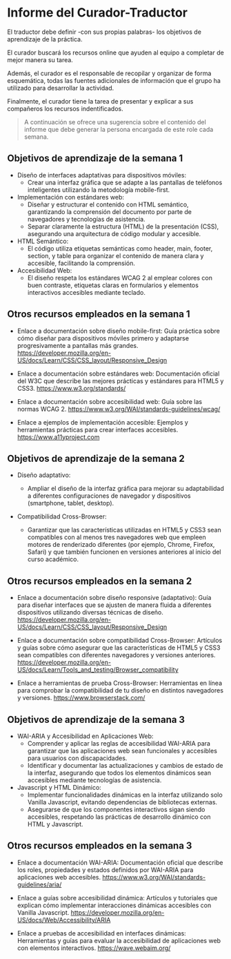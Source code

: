 # Informe del Curador-Traductor

  El traductor debe definir -con sus propias palabras- los objetivos
  de aprendizaje de la práctica.

  El curador buscará los recursos online que ayuden al equipo a
  completar de mejor manera su tarea.
  
  Además, el curador es el responsable de recopilar y organizar de
  forma esquemática, todas las fuentes adicionales de información que
  el grupo ha utilizado para desarrollar la actividad.

  Finalmente, el curador tiene la tarea de presentar y explicar a sus
  compañeros los recursos indentificados.

  > A continuación se ofrece una sugerencia sobre el contenido del
  > informe que debe generar la persona encargada de este role cada
  > semana.

  

## Objetivos de aprendizaje de la semana 1

  - Diseño de interfaces adaptativas para dispositivos móviles:
    - Crear una interfaz gráfica que se adapte a las pantallas de teléfonos inteligentes utilizando la metodología mobile-first.
  - Implementación con estándares web:
    - Diseñar y estructurar el contenido con HTML semántico, garantizando la comprensión del documento por parte de navegadores y tecnologías de asistencia.
    - Separar claramente la estructura (HTML) de la presentación (CSS), asegurando una arquitectura de código modular y accesible.
  - HTML Semántico:
    - El código utiliza etiquetas semánticas como header, main, footer, section, y table para organizar el contenido de manera clara y accesible, 
      facilitando la comprensión.
  - Accesibilidad Web:
    - El diseño respeta los estándares WCAG 2 al emplear colores con buen contraste, etiquetas claras en formularios y elementos interactivos accesibles mediante 
      teclado. 

    	
	
## Otros recursos empleados en la semana 1

  - Enlace a documentación sobre diseño mobile-first: Guía práctica sobre cómo diseñar para dispositivos móviles primero y adaptarse progresivamente a pantallas más grandes.
https://developer.mozilla.org/en-US/docs/Learn/CSS/CSS_layout/Responsive_Design

  - Enlace a documentación sobre estándares web: Documentación oficial del W3C que describe las mejores prácticas y estándares para HTML5 y CSS3.
https://www.w3.org/standards/

  - Enlace a documentación sobre accesibilidad web: Guía sobre las normas WCAG 2.
https://www.w3.org/WAI/standards-guidelines/wcag/

  - Enlace a ejemplos de implementación accesible: Ejemplos y herramientas prácticas para crear interfaces accesibles.
https://www.a11yproject.com


## Objetivos de aprendizaje de la semana 2

  - Diseño adaptativo:
    - Ampliar el diseño de la interfaz gráfica para mejorar su adaptabilidad a diferentes configuraciones de navegador y dispositivos (smartphone, tablet, desktop).
    
  - Compatibilidad Cross-Browser:
    - Garantizar que las características utilizadas en HTML5 y CSS3 sean compatibles con al menos tres navegadores web que empleen motores de renderizado diferentes (por ejemplo, Chrome, Firefox, Safari) y que también funcionen en versiones anteriores al inicio del curso académico.
    	

 
## Otros recursos empleados en la semana 2

  - Enlace a documentación sobre diseño responsive (adaptativo): Guía para diseñar interfaces que se ajusten de manera fluida a diferentes dispositivos utilizando diversas técnicas de diseño.
https://developer.mozilla.org/en-US/docs/Learn/CSS/CSS_layout/Responsive_Design

  - Enlace a documentación sobre compatibilidad Cross-Browser: Artículos y guías sobre cómo asegurar que las características de HTML5 y CSS3 sean compatibles con diferentes navegadores y versiones anteriores.
https://developer.mozilla.org/en-US/docs/Learn/Tools_and_testing/Browser_compatibility

  - Enlace a herramientas de prueba Cross-Browser: Herramientas en línea para comprobar la compatibilidad de tu diseño en distintos navegadores y versiones.
https://www.browserstack.com/



## Objetivos de aprendizaje de la semana 3

  - WAI-ARIA y Accesibilidad en Aplicaciones Web:
    - Comprender y aplicar las reglas de accesibilidad WAI-ARIA para garantizar que las aplicaciones web sean funcionales y accesibles para usuarios con discapacidades.
    - Identificar y documentar las actualizaciones y cambios de estado de la interfaz, asegurando que todos los elementos dinámicos sean accesibles mediante tecnologías de asistencia.
  - Javascript y HTML Dinámico:
    - Implementar funcionalidades dinámicas en la interfaz utilizando solo Vanilla Javascript, evitando dependencias de bibliotecas externas.
    - Asegurarse de que los componentes interactivos sigan siendo accesibles, respetando las prácticas de desarrollo dinámico con HTML y Javascript.
    	
	
## Otros recursos empleados en la semana 3

  - Enlace a documentación WAI-ARIA: Documentación oficial que describe los roles, propiedades y estados definidos por WAI-ARIA para aplicaciones web accesibles.
https://www.w3.org/WAI/standards-guidelines/aria/

  - Enlace a guías sobre accesibilidad dinámica: Artículos y tutoriales que explican cómo implementar interacciones dinámicas accesibles con Vanilla Javascript.
https://developer.mozilla.org/en-US/docs/Web/Accessibility/ARIA

  - Enlace a pruebas de accesibilidad en interfaces dinámicas: Herramientas y guías para evaluar la accesibilidad de aplicaciones web con elementos interactivos.
https://wave.webaim.org/
